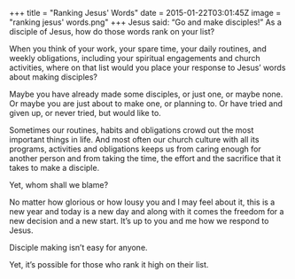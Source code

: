 +++
title = "Ranking Jesus' Words"
date = 2015-01-22T03:01:45Z
image = "ranking jesus' words.png"
+++
Jesus said: “Go and make disciples!” As a disciple of Jesus, how do those words rank on your list?

When you think of your work, your spare time, your daily routines, and weekly obligations, including your spiritual engagements and church activities, where on that list would you place your response to Jesus’ words about making disciples?

Maybe you have already made some disciples, or just one, or maybe none. Or maybe you are just about to make one, or planning to. Or have tried and given up, or never tried, but would like to.

Sometimes our routines, habits and obligations crowd out the most important things in life. And most often our church culture with all its programs, activities and obligations keeps us from caring enough for another person and from taking the time, the effort and the sacrifice that it takes to make a disciple.

Yet, whom shall we blame?

No matter how glorious or how lousy you and I may feel about it, this is a new year and today is a new day and along with it comes the freedom for a new decision and a new start. It’s up to you and me how we respond to Jesus.

Disciple making isn’t easy for anyone.

Yet, it’s possible for those who rank it high on their list.
